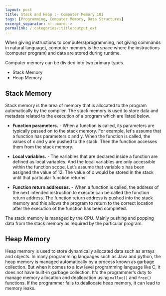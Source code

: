 ```yaml
---
layout: post
title: Stack and Heap :- Computer Memory 101
tags: [Programming, Computer Memory, Data Structures]
excerpt_separator: <!--more-->
permalink: /:categories/:title:output_ext
---
```


When giving instructions to computers(programming, not giving commands in natural language), computer memory is the space where the instructions (computer program) and data are stored during runtime.
<!--more-->

Computer memory can be divided into two primary types. 
* Stack Memory
* Heap Memory

## Stack Memory
Stack memory is the area of memory that is allocated to the program automatically by the compiler. The stack memory is used to store data and metadata related to the execution of a program which are listed below. 

* **Function parameters.** - When a function is called, its parameters are typically passed on to the stack memory. For example, let's assume that a function has parameters x and y. When the function is called, the values of x and y are pushed to the stack. Then the function accesses them from the stack memory.

* **Local variables.** - The variables that are declared inside a function are defined as local variables. And the local variables are only accessible within the function scope. Let’s assume that variable x has been assigned the value of 12. The value of x would be stored in the stack until that particular function returns. 

* **Function return addresses.** - When a function is called, the address of the next intended instruction to execute can be called the function return address. The function return address is pushed into the stack memory and this allows the program to return to the correct location after the execution of the function has been completed.

The stack memory is managed by the CPU. Mainly pushing and popping data from the stack memory as required by the particular program.

## Heap Memory

Heap memory is used to store dynamically allocated data such as arrays and objects. In many programming languages such as Java and python, the heap memory is managed automatically by a process known as garbage collection. 
But when it comes to a low level programming language like C, it does not have built-in garbage collection. It's the programmer’s duty to manage memory allocation and deallocation using `malloc()` and `free()` functions. If the programmer fails to deallocate heap memory, it can lead to memory leaks.
